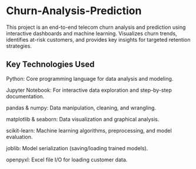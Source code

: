 # Churn-Analysis-Prediction
This project is an end-to-end telecom churn analysis and prediction using interactive dashboards and machine learning. Visualizes churn trends, identifies at-risk customers, and provides key insights for targeted retention strategies.

## Key Technologies Used
Python: Core programming language for data analysis and modeling.

Jupyter Notebook: For interactive data exploration and step-by-step documentation.

pandas & numpy: Data manipulation, cleaning, and wrangling.

matplotlib & seaborn: Data visualization and graphical analysis.

scikit-learn: Machine learning algorithms, preprocessing, and model evaluation.

joblib: Model serialization (saving/loading trained models).

openpyxl: Excel file I/O for loading customer data.
